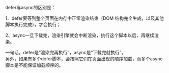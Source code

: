 defer与async的区别是：
      
1、defer要等到整个页面在内存中正常渲染结束（DOM 结构完全生成，以及其他脚本执行完成），才会执行； 

2、async一旦下载完，渲染引擎就会中断渲染，执行这个脚本以后，再继续渲染。   
  
一句话，defer是“渲染完再执行”，async是“下载完就执行”。  
另外，如果有多个defer脚本，会按照它们在页面出现的顺序加载，而多个async脚本是不能保证加载顺序的。